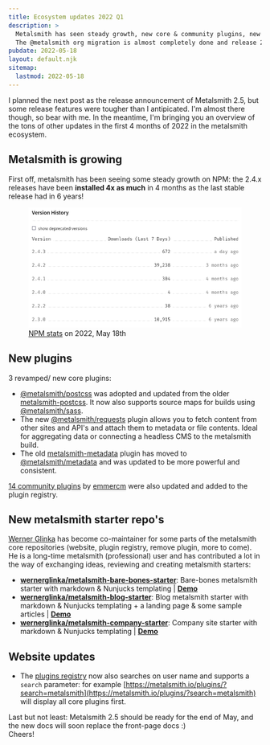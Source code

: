 ```yaml
---
title: Ecosystem updates 2022 Q1
description: >
  Metalsmith has seen steady growth, new core & community plugins, new starter repo's, and a new co-maintainer.
  The @metalsmith org migration is almost completely done and release 2.5 is approaching!
pubdate: 2022-05-18
layout: default.njk
sitemap:
  lastmod: 2022-05-18
---
```


I planned the next post as the release announcement of Metalsmith 2.5, but some release features were tougher than I antipicated.
I'm almost there though, so bear with me. In the meantime, I'm bringing you an overview of the tons of other updates in the first 4 months of 2022 in the metalsmith ecosystem.

## Metalsmith is growing

First off, metalsmith has been seeing some steady growth on NPM: the 2.4.x releases have been **installed 4x as much** in 4 months
as the last stable release had in 6 years!

<figure>
  <a href="metalsmith-on-npm-2022-Q1.png">
    <img src="metalsmith-on-npm-2022-Q1.png" alt="metalsmith on NPM">
  </a>
  <figcaption><a href="https://www.npmjs.com/package/metalsmith">NPM stats</a> on 2022, May 18th</figcaption>
</figure>

## New plugins

3 revamped/ new core plugins:

* [@metalsmith/postcss](https://github.com/metalsmith/postcss) was adopted and updated from the older [metalsmith-postcss](https://github.com/axa-ch/metalsmith-postcss). It now also supports source maps for builds using [@metalsmith/sass](https://github.com/metalsmith/sass).
* The new [@metalsmith/requests](https://github.com/metalsmith/requests) plugin allows you to fetch content from other sites and API's and attach them to metadata or file contents. Ideal for aggregating data or connecting a headless CMS to the metalsmith build.
* The old [metalsmith-metadata](https://npmjs.com/package/metalsmith-metadata) plugin has moved to [@metalsmith/metadata](https://github.com/metalsmith/metadata) and was updated to be more powerful and consistent.

[14 community plugins](/plugins/?search=emmercm) by [emmercm](https://github.com/emmercm) were also updated and added to the plugin registry.

## New metalsmith starter repo's

[Werner Glinka](https://github.com/wernerglinka) has become co-maintainer for some parts of the metalsmith core repositories (website, plugin registry, remove plugin, more to come). He is a long-time metalsmith (professional) user and has contributed a lot in the way of exchanging ideas, reviewing and creating metalsmith starters:

* **[wernerglinka/metalsmith-bare-bones-starter](https://github.com/wernerglinka/metalsmith-bare-bones-starter)**: Bare-bones metalsmith starter with markdown & Nunjucks templating | **[Demo](https://metalsmith-bare-bones-starter.netlify.app/)**
* **[wernerglinka/metalsmith-blog-starter](https://github.com/wernerglinka/metalsmith-blog-starter)**: Blog metalsmith starter with markdown & Nunjucks templating + a landing page & some sample articles | **[Demo](https://metalsmith-blog-starter.netlify.app/)**
* **[wernerglinka/metalsmith-company-starter](https://github.com/wernerglinka/metalsmith-company-starter)**: Company site starter with markdown & Nunjucks templating | **[Demo](https://metalsmith-company-starter.netlify.app/)**

## Website updates

* The [plugins registry](/plugins) now also searches on user name and supports a `search` parameter: for example [https://metalsmith.io/plugins/?search=metalsmith](https://metalsmith.io/plugins/?search=metalsmith) will display all core plugins first.


Last but not least: Metalsmith 2.5 should be ready for the end of May, and the new docs will soon replace the front-page docs :)  
Cheers!
